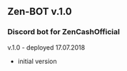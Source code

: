 ## Zen-BOT v.1.0

### Discord bot for ZenCashOfficial

v.1.0 - deployed 17.07.2018
- initial version
